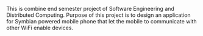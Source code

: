 This is combine end semester project of Software Engineering and Distributed Computing. Purpose of this project is to design an application for Symbian powered mobile phone that let the mobile to communicate with other WiFi enable devices.